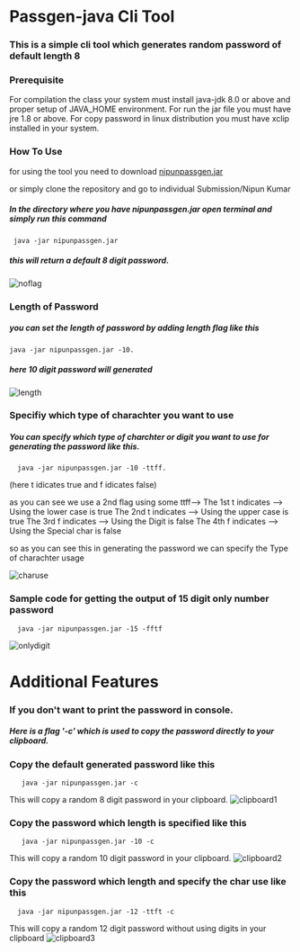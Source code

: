  # Passgen-java Cli Tool
 
 ### This is a simple cli tool which generates random password of default length 8
 
 ### Prerequisite
   For compilation the class your system must install java-jdk 8.0 or above and proper setup of JAVA_HOME environment.
   For run the jar file you must have jre 1.8 or above.
   For copy password in linux distribution you must have xclip installed in your system.
 
 ### How To Use
 
   for using the tool you need to download
   [nipunpassgen.jar](https://github.com/nipun2003/passgen-java/blob/master/Individual%20Submissions/NipunKumar/nipunpassgen.jar)
   
   or simply clone the repository and go to individual Submission/Nipun Kumar
      
 ##### In the directory where you have nipunpassgen.jar open terminal and simply run this command
     java -jar nipunpassgen.jar
   
#####  this will return a default 8 digit password.
  ![noflag](https://github.com/nipun2003/passgen-java/blob/master/Individual%20Submissions/NipunKumar/snippets/noFlag.png)
  
 ### Length of Password
 ##### you can set the length of password by adding length flag like this
    java -jar nipunpassgen.jar -10.
 #####  here 10 digit password will generated
![length](https://github.com/nipun2003/passgen-java/blob/master/Individual%20Submissions/NipunKumar/snippets/length.png)

### Specifiy which type of charachter you want to use
    
  ##### You can specify which type of charchter or digit you want to use for generating the password like this.
      
      java -jar nipunpassgen.jar -10 -ttff.  
   (here t idicates true and f idicates false)
      
   as you can see we use a 2nd flag using some ttff--> 
   The 1st t indicates --> Using the lower case is true
   The 2nd t indicates --> Using the upper case is true
   The 3rd f indicates --> Using the Digit is false
   The 4th f indicates --> Using the Special char is false
      
   so as you can see this in generating the password we can specify the Type of charachter usage
      
![charuse](https://github.com/nipun2003/passgen-java/blob/master/Individual%20Submissions/NipunKumar/snippets/charuse.png)
      
### Sample code for getting the output of 15 digit only number password
      
      java -jar nipunpassgen.jar -15 -fftf
![onlydigit](https://github.com/nipun2003/passgen-java/blob/master/Individual%20Submissions/NipunKumar/snippets/onlydigit.png)

# Additional Features
### If you don't want to print the password in console.
##### Here is a flag '-c' which is used to copy the password directly to your clipboard.

### Copy the default generated password like this 
       java -jar nipunpassgen.jar -c
 This will copy a random 8 digit password in your clipboard.
 ![clipboard1](https://github.com/nipun2003/passgen-java/blob/master/Individual%20Submissions/NipunKumar/snippets/clipboard1.png)
 
 ### Copy the password which length is specified like this
       java -jar nipunpassgen.jar -10 -c
 This will copy a random 10 digit password in your clipboard.
 ![clipboard2](https://github.com/nipun2003/passgen-java/blob/master/Individual%20Submissions/NipunKumar/snippets/clipboard2.png)
 
 ### Copy the password which length and specify the char use like this
      java -jar nipunpassgen.jar -12 -ttft -c
  This will copy a random 12 digit password without using digits in your clipboard
  ![clipboard3](https://github.com/nipun2003/passgen-java/blob/master/Individual%20Submissions/NipunKumar/snippets/clipboard3.png)
      
